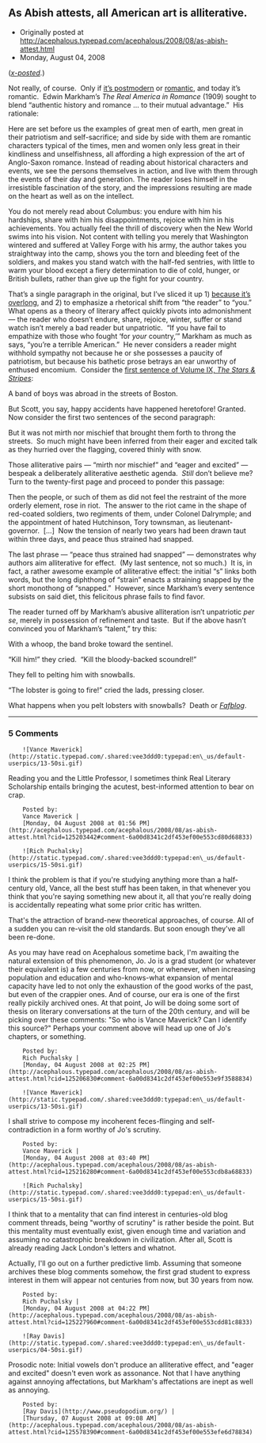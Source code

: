 ## As Abish attests, all American art is alliterative.

 * Originally posted at http://acephalous.typepad.com/acephalous/2008/08/as-abish-attest.html
 * Monday, August 04, 2008



			

			

([_x-posted_](http://edgeofthewest.wordpress.com/2008/08/04/as-abish-attests-all-american-art-is-alliterative/).)

Not really, of course.  Only if [it’s postmodern](http://www.amazon.com/exec/obidos/ASIN/0811205339/diesekoschmar-20) or [romantic](http://books.google.com/books?hl=en&id=MeZPVaSa8lIC&dq=%!t(MISSING)he+real+america+in+romance%!&(MISSING)printsec=frontcover&source=web&ots=rTzLqkxqTc&sig=4\_06CbG2cSLoOFuQcsX5AhSXDh8&sa=X&oi=book\_result&resnum=1&ct=result#PPR8,M1), and today it’s romantic.  Edwin Markham’s _The Real America in Romance_ (1909) sought to blend “authentic history and romance … to their mutual advantage.”  His rationale:

Here are set before us the examples of great men of
earth, men great in their patriotism and self-sacrifice; and side by
side with them are romantic characters typical of the times, men and
women only less great in their kindliness and unselfishness, all
affording a high expression of the art of Anglo-Saxon romance. Instead
of reading about historical characters and events, we see the persons
themselves in action, and live with them through the events of their
day and generation. The reader loses himself in the irresistible
fascination of the story, and the impressions resulting are made on the
heart as well as on the intellect.

You do not merely read about Columbus: you endure with him his
hardships, share with him his disappointments, rejoice with him in his
achievements. You actually feel the thrill of discovery when the New
World swims into his vision. Not content with telling you merely that
Washington wintered and suffered at Valley Forge with his army, the
author takes you straightway into the camp, shows you the torn and
bleeding feet of the soldiers, and makes you stand watch with the
half-fed sentries, with little to warm your blood except a fiery
determination to die of cold, hunger, or British bullets, rather than
give up the fight for your country.

That’s a single paragraph in the original, but I’ve sliced it up 1) [because it’s overlong](http://acephalous.typepad.com/acephalous/2006/06/on\_paragraph\_le.html),
and 2) to emphasize a rhetorical shift from “the reader” to “you.” 
What opens as a theory of literary affect quickly pivots into
admonishment — the reader who doesn’t endure, share, rejoice, winter,
suffer or stand watch isn’t merely a bad reader but unpatriotic.  “If
you have fail to empathize with those who fought ‘for _your_ country,’”
Markham as much as says, “you’re a terrible American.”  He never
considers a reader might withhold sympathy not because he or she
possesses a paucity of patriotism, but because his bathetic prose
betrays an ear unworthy of enthused encomium.  Consider the [first sentence of Volume IX, _The Stars & Stripes_](http://books.google.com/books?id=WWA-yFBCy7EC&pg=PA7&lpg=PP1&ots=VybmAwrKCX&dq=markham+stars+and+stripes&sig=ACfU3U1J7c7Y8APm5EzwMswiI45zVCUENg#PPA19,M1):

A band of boys was abroad in the streets of Boston.

But Scott, you say, happy accidents have happened heretofore! 
Granted.  Now consider the first two sentences of the second paragraph:

But it was not mirth nor mischief that brought them
forth to throng the streets.  So much might have been inferred from
their eager and excited talk as they hurried over the flagging, covered
thinly with snow.

Those alliterative pairs — “mirth nor mischief” and “eager and
excited” — bespeak a deliberately alliterative aesthetic agenda.  _Still_ don’t believe me?  Turn to the twenty-first page and proceed to ponder this passage:

Then the people, or such of them as did not feel the
restraint of the more orderly element, rose in riot.  The answer to the
riot came in the shape of red-coated soldiers, two regiments of them,
under Colonel Dalrymple; and the appointment of hated Hutchinson, Tory
townsman, as lieutenant-governor.  [...]  Now the tension of nearly two
years had been drawn taut within three days, and peace thus strained
had snapped.

The last phrase — “peace thus strained had snapped” — demonstrates
why authors aim alliterative for effect.  (My last sentence, not so
much.)  It is, in fact, a rather awesome example of alliterative
effect: the initial “s” links both words, but the long diphthong of
“strain” enacts a straining snapped by the short monothong of
“snapped.”  However, since Markham’s every sentence subsists on said
diet, this felicitous phrase fails to find favor.

The reader turned off by Markham’s abusive alliteration isn’t unpatriotic _per se_, merely in possession of refinement and taste.  But if the above hasn’t convinced you of Markham’s “talent,” try this:

With a whoop, the band broke toward the sentinel.

“Kill him!” they cried.  “Kill the bloody-backed scoundrel!”

They fell to pelting him with snowballs.

“The lobster is going to fire!” cried the lads, pressing closer.

What happens when you pelt lobsters with snowballs?  Death or [_Fafblog_](http://fafblog.blogspot.com/).

		

		

* * *

### 5 Comments 

		

                
[]()

	

		![Vance Maverick](http://static.typepad.com/.shared:vee3ddd0:typepad:en\_us/default-userpics/13-50si.gif)
	

	

		

Reading you and the Little Professor, I sometimes think Real Literary Scholarship entails bringing the acutest, best-informed attention to bear on crap.

	

		Posted by:
		Vance Maverick |
		[Monday, 04 August 2008 at 01:56 PM](http://acephalous.typepad.com/acephalous/2008/08/as-abish-attest.html?cid=125203442#comment-6a00d8341c2df453ef00e553cd80d68833)

[]()

	

		![Rich Puchalsky](http://static.typepad.com/.shared:vee3ddd0:typepad:en\_us/default-userpics/15-50si.gif)
	

	

		

I think the problem is that if you're studying anything more than a half-century old, Vance, all the best stuff has been taken, in that whenever you think that you're saying something new about it, all that you're really doing is accidentally repeating what some prior critic has written.

That's the attraction of brand-new theoretical approaches, of course.  All of a sudden you can re-visit the old standards.  But soon enough they've all been re-done.

As you may have read on Acephalous sometime back, I'm awaiting the natural extension of this phenomenon, Jo.  Jo is a grad student (or whatever their equivalent is) a few centuries from now, or whenever, when increasing population and education and who-knows-what expansion of mental capacity have led to not only the exhaustion of the good works of the past, but even of the crappier ones.  And of course, our era is one of the first really pickily archived ones.  At that point, Jo will be doing some sort of thesis on literary conversations at the turn of the 20th century, and will be picking over these comments: "So who is Vance Maverick?  Can I identify this source?"  Perhaps your comment above will head up one of Jo's chapters, or something.

	

		Posted by:
		Rich Puchalsky |
		[Monday, 04 August 2008 at 02:25 PM](http://acephalous.typepad.com/acephalous/2008/08/as-abish-attest.html?cid=125206830#comment-6a00d8341c2df453ef00e553e9f3588834)

[]()

	

		![Vance Maverick](http://static.typepad.com/.shared:vee3ddd0:typepad:en\_us/default-userpics/13-50si.gif)
	

	

		

I shall strive to compose my incoherent feces-flinging and self-contradiction in a form worthy of Jo's scrutiny.

	

		Posted by:
		Vance Maverick |
		[Monday, 04 August 2008 at 03:40 PM](http://acephalous.typepad.com/acephalous/2008/08/as-abish-attest.html?cid=125216280#comment-6a00d8341c2df453ef00e553cdb8a68833)

[]()

	

		![Rich Puchalsky](http://static.typepad.com/.shared:vee3ddd0:typepad:en\_us/default-userpics/15-50si.gif)
	

	

		

I think that to a mentality that can find interest in centuries-old blog comment threads, being "worthy of scrutiny" is rather beside the point.  But this mentality must eventually exist, given enough time and variation and assuming no catastrophic breakdown in civilization.  After all, Scott is already reading Jack London's letters and whatnot.

Actually, I'll go out on a further predictive limb.  Assuming that someone archives these blog comments somehow, the first grad student to express interest in them will appear not centuries from now, but 30 years from now.

	

		Posted by:
		Rich Puchalsky |
		[Monday, 04 August 2008 at 04:22 PM](http://acephalous.typepad.com/acephalous/2008/08/as-abish-attest.html?cid=125227960#comment-6a00d8341c2df453ef00e553cdd81c8833)

[]()

	

		![Ray Davis](http://static.typepad.com/.shared:vee3ddd0:typepad:en\_us/default-userpics/04-50si.gif)
	

	

		

Prosodic note: Initial vowels don't produce an alliterative effect, and "eager and excited" doesn't even work as assonance. Not that I have anything against annoying affectations, but Markham's affectations are inept as well as annoying.

	

		Posted by:
		[Ray Davis](http://www.pseudopodium.org/) |
		[Thursday, 07 August 2008 at 09:08 AM](http://acephalous.typepad.com/acephalous/2008/08/as-abish-attest.html?cid=125578390#comment-6a00d8341c2df453ef00e553efe6d78834)

		

        